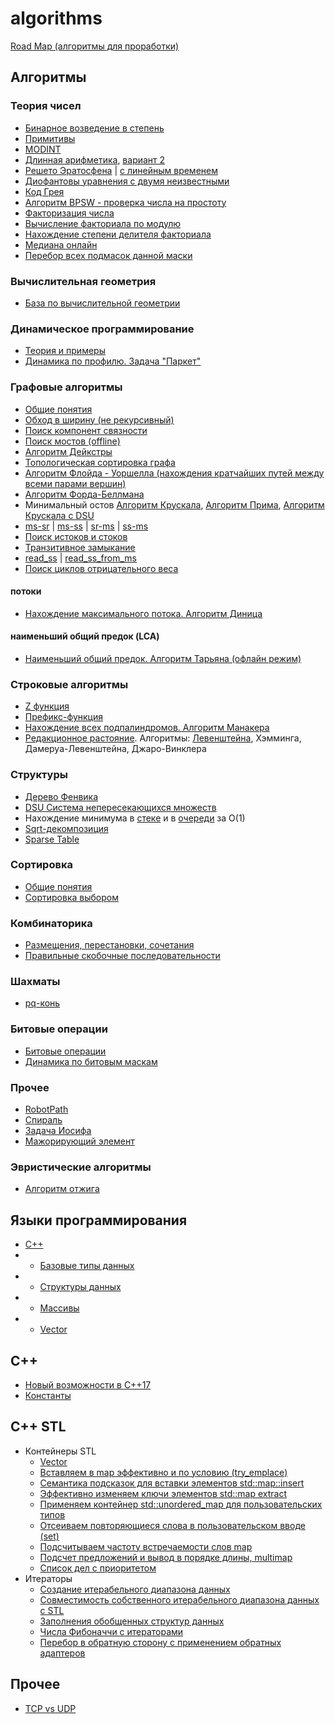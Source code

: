 # algorithms

[Road Map (алгоритмы для проработки)](/roadMap.md)

## Алгоритмы

### Теория чисел

* [Бинарное возведение в степень](/theory/binpow.md)
* [Примитивы](/theory/primitivy.md)
* [MODINT](/theory/MODINT.md)
* [Длинная арифметика](/theory/da.md), [вариант 2](/theory/da2.md)
* [Решето Эратосфена](/theory/eratosfen.md) | [с линейным временем](/theory/eratosfen_n.md)
* [Диофантовы уравнения с двумя неизвестными](/theory/diafant.md)
* [Код Грея](/theory/gray.md)
* [Алгоритм BPSW - проверка числа на простоту](/theory/bpsw.md)
* [Факторизация числа](/theory/factorize.md)
* [Вычисление факториала по модулю](/theory/factmod.md)
* [Нахождение степени делителя факториала](/theory/step_factor.md)
* [Медиана онлайн](/theory/med_online.md)
* [Перебор всех подмасок данной маски](/theory/mask.md)

### Вычислительная геометрия
* [База по вычислительной геометрии](/theory/calc_geometry.md)

### Динамическое программирование

* [Теория и примеры](/theory/dynamic.md)
* [Динамика по профилю. Задача "Паркет"](/theory/dp_profile.md)

### Графовые алгоритмы

* [Общие понятия](/theory/graf.md)
* [Обход в ширину (не рекурсивный)](/theory/graf/bfs.md)
* [Поиск компонент связности](/theory/graf/bfsCompSv.md)
* [Поиск мостов (offline)](/theory/bridge.md)
* [Алгоритм Дейкстры](/theory/graf/dejkstra.md)
* [Топологическая сортировка графа](/theory/graf/topologicSort.md)
* [Алгоритм Флойда - Уоршелла (нахождения кратчайших путей между всеми парами вершин)](/theory/graf/Floyd_Warshall.md)
* [Алгоритм Форда-Беллмана](/theory/graf/FordBellman.md)
* Минимальный остов [Алгоритм Крускала](/theory/graf/Kruskal.md), [Алгоритм Прима](/theory/graf/prim.md), [Алгоритм Крускала с DSU](/theory/graf/Kruskal_dsu.md)
* [ms-sr](/theory/graf/ms_to_sr.md) | [ms-ss](/theory/graf/ms_to_ss.md) | [sr-ms](/theory/graf/sr_to_ms.md) | [ss-ms](/theory/graf/ss_to_ms.md)
* [Поиск истоков и стоков](/theory/graf/istok_stok.md)
* [Транзитивное замыкание](/theory/graf/transitive_closure.md)
* [read_ss](/theory/graf/read_ss.md) | [read_ss_from_ms](/theory/graf/read_ss_from_ms.md)
* [Поиск циклов отрицательного веса](/theory/graf/cycle.md)

#### потоки
* [Нахождение максимального потока. Алгоритм Диница](/theory/graf/dinic.md)

#### наименьший общий предок (LCA)
* [Наименьший общий предок. Алгоритм Тарьяна (офлайн режим)](/theory/graf/lca_offline.md)

### Строковые алгоритмы

* [Z функция](/theory/zFunction.md)
* [Префикс-функция](/theory/prefix_function.md)
* [Нахождение всех подпалиндромов. Алгоритм Манакера](/theory/manaker.md)
* [Редакционное растояние](/theory/EditDistance.md). Алгоритмы: [Левенштейна]((/theory/Levenshtein.md)), Хэмминга, Дамеруа-Левенштейна, Джаро-Винклера


### Структуры

* [Дерево Фенвика](/theory/fenwick.md)
* [DSU Система непересекающихся множеств](/theory/dsu.md)
* Нахождение минимума в [стеке](/theory/stack_min.md) и в [очереди](/theory/queue_min.md) за O(1)
* [Sqrt-декомпозиция](/theory/sqrt.md)
* [Sparse Table](/theory/sparse.md)

### Сортировка

* [Общие понятия](/theory/sort.md)
* [Сортировка выбором](/theory/sort/selection-sort.md)

### Комбинаторика

* [Размещения, перестановки, сочетания](/theory/kombinator.md)
* [Правильные скобочные последовательности](/theory/skobki.md)

### Шахматы

* [pq-конь](/theory/pq_horse.md)

### Битовые операции

* [Битовые операции](/theory/bit.md)
* [Динамика по битовым маскам](/theory/bit_dp.md)

### Прочее

* [RobotPath](/theory/RobotPath.md)
* [Спираль](/theory/spiral.md)
* [Задача Иосифа](/theory/joseph.md)
* [Мажорирующий элемент](/theory/major.md)

### Эвристические алгоритмы
* [Алгоритм отжига](/theory/otjig.md)

## Языки программирования

* [C++](./languages/cpp/README.md)
* * [Базовые типы данных](/languages/cpp/base_type.md)
* * [Структуры данных](/theory/data-structure.md)
* * [Массивы](/languages/cpp/array.md)
* * [Vector](/languages/cpp/vector.md)

## C++
* [Новый возможности в С++17](./stl/newcpp17.md)
* [Константы](./stl/const.md)

## C++ STL
* Контейнеры STL
  * [Vector](./stl/vector.md)
  * [Вставляем в map эффективно и по условию (try_emplace)](./stl/try_emplace.md)
  * [Семантика подсказок для вставки элементов std::map::insert](./stl/map_insert_it.md)
  * [Эффективно изменяем ключи элементов std::map extract](./stl/extract.md)
  * [Применяем контейнер std::unordered_map для пользовательских типов](./stl/unordered_map.md)
  * [Отсеиваем повторяющиеся слова в пользовательском вводе (set)](./stl/set.md)
  * [Подсчитываем частоту встречаемости слов map](./stl/map_count.md)
  * [Подсчет предложений и вывод в порядке длины, multimap](./stl/multimap_count.md)
  * [Список дел с приоритетом](./stl/proirity_queue.md)
* Итераторы
  * [Создание итерабельного диапазона данных](./stl/iter_item.md)
  * [Совместимость собственного итерабельного диапазона данных с STL](./stl/iter_item_sovm.md)
  * [Заполнения обобщенных структур данных](./stl/load_struct.md)
  * [Числа Фибоначчи с итераторами](./stl/fib_iter.md)
  * [Перебор в обратную сторону с применением обратных адаптеров](./stl/reverse_iter.md)

## Прочее
* [TCP vs UDP](./theory/tcp_udp.md)

